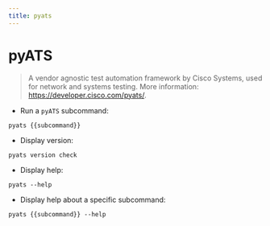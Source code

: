 ```yaml
---
title: pyats
---
```

# pyATS

> A vendor agnostic test automation framework by Cisco Systems, used for network and systems testing.
> More information: <https://developer.cisco.com/pyats/>.

- Run a `pyATS` subcommand:

`pyats {{subcommand}}`

- Display version:

`pyats version check`

- Display help:

`pyats --help`

- Display help about a specific subcommand:

`pyats {{subcommand}} --help`
